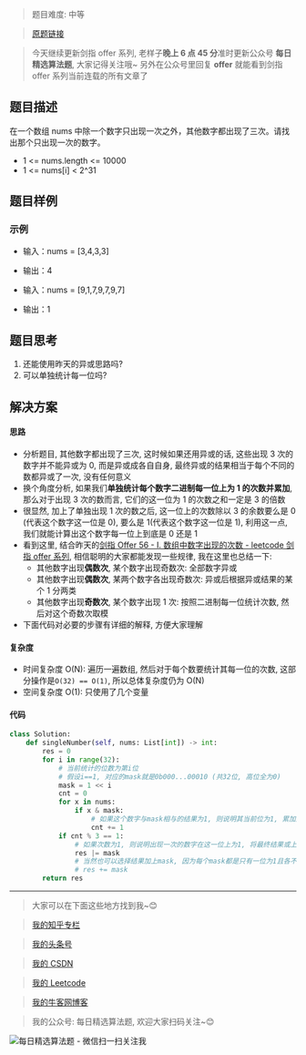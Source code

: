 > 题目难度: 中等

> [原题链接](https://leetcode-cn.com/problems/shu-zu-zhong-shu-zi-chu-xian-de-ci-shu-ii-lcof/)

> 今天继续更新剑指 offer 系列, 老样子**晚上 6 点 45 分**准时更新公众号 **每日精选算法题**, 大家记得关注哦~ 另外在公众号里回复 **offer** 就能看到剑指 offer 系列当前连载的所有文章了

## 题目描述

在一个数组 nums 中除一个数字只出现一次之外，其他数字都出现了三次。请找出那个只出现一次的数字。

- 1 <= nums.length <= 10000
- 1 <= nums[i] < 2^31

## 题目样例

### 示例

- 输入：nums = [3,4,3,3]
- 输出：4

- 输入：nums = [9,1,7,9,7,9,7]
- 输出：1

## 题目思考

1. 还能使用昨天的异或思路吗?
2. 可以单独统计每一位吗?

## 解决方案

#### 思路

- 分析题目, 其他数字都出现了三次, 这时候如果还用异或的话, 这些出现 3 次的数字并不能异或为 0, 而是异或成各自自身, 最终异或的结果相当于每个不同的数都异或了一次, 没有任何意义
- 换个角度分析, 如果我们**单独统计每个数字二进制每一位上为 1 的次数并累加**, 那么对于出现 3 次的数而言, 它们的这一位为 1 的次数之和一定是 3 的倍数
- 很显然, 加上了单独出现 1 次的数之后, 这一位上的次数除以 3 的余数要么是 0 (代表这个数字这一位是 0), 要么是 1(代表这个数字这一位是 1), 利用这一点, 我们就能计算出这个数字每一位上到底是 0 还是 1
- 看到这里, 结合昨天的[剑指 Offer 56 - I. 数组中数字出现的次数 - leetcode 剑指 offer 系列](https://mp.weixin.qq.com/s?__biz=MzA5MDk1MjI5MA==&mid=2247484093&idx=1&sn=fd84ac3ad0bbe15bc5470097b8e08ff5&chksm=900285b0a7750ca62912a06a1d449ab5f44cf83cbbdf2d48093eac6b4553862cec0ab267eda4&token=208451789&lang=zh_CN#rd), 相信聪明的大家都能发现一些规律, 我在这里也总结一下:
  - 其他数字出现**偶数次**, 某个数字出现奇数次: 全部数字异或
  - 其他数字出现**偶数次**, 某两个数字各出现奇数次: 异或后根据异或结果的某个 1 分两类
  - 其他数字出现**奇数次**, 某个数字出现 1 次: 按照二进制每一位统计次数, 然后对这个奇数次取模
- 下面代码对必要的步骤有详细的解释, 方便大家理解

#### 复杂度

- 时间复杂度 O(N): 遍历一遍数组, 然后对于每个数要统计其每一位的次数, 这部分操作是`O(32) == O(1)`, 所以总体复杂度仍为 O(N)
- 空间复杂度 O(1): 只使用了几个变量

#### 代码

```python
class Solution:
    def singleNumber(self, nums: List[int]) -> int:
        res = 0
        for i in range(32):
            # 当前统计的位数为第i位
            # 假设i==1, 对应的mask就是0b000...00010 (共32位, 高位全为0)
            mask = 1 << i
            cnt = 0
            for x in nums:
                if x & mask:
                    # 如果这个数字与mask相与的结果为1, 则说明其当前位为1, 累加到次数中
                    cnt += 1
            if cnt % 3 == 1:
                # 如果次数为1, 则说明出现一次的数字在这一位上为1, 将最终结果或上当前mask即可
                res |= mask
                # 当然也可以选择结果加上mask, 因为每个mask都是只有一位为1且各不相同
                # res += mask
        return res
```

---

> 大家可以在下面这些地方找到我~😊

> [我的知乎专栏](https://zhuanlan.zhihu.com/c_1242508721932464128)

> [我的头条号](https://www.toutiao.com/c/user/1090304683804520/#mid=1671643017345028)

> [我的 CSDN](https://me.csdn.net/zjulyx1993)

> [我的 Leetcode](https://leetcode-cn.com/u/suibianfahui/)

> [我的牛客网博客](https://blog.nowcoder.net/zjulyx)

> 我的公众号: 每日精选算法题, 欢迎大家扫码关注~😊

![每日精选算法题 - 微信扫一扫关注我](https://mmbiz.qpic.cn/mmbiz_jpg/1KjZicMlYPMgZWmoL4eYcs6UcfmvsetDWME2YJyaCp9oT9z3U573FWENBNhyOByxYI0epew6O37hiaOhdh90QeJg/640?wx_fmt=jpeg&tp=webp&wxfrom=5&wx_lazy=1&wx_co=1)
